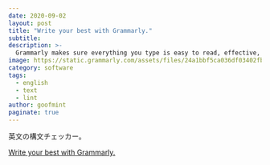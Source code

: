 ```yaml
---
date: 2020-09-02
layout: post
title: "Write your best with Grammarly."
subtitle: 
description: >-
  Grammarly makes sure everything you type is easy to read, effective, and mistake-free. Try it today:
image: https://static.grammarly.com/assets/files/24a1bbf5ca036df03402fbb571f640a2/open-graph-image-newfunnel.png
category: software
tags:
  - english
  - text
  - lint
author: goofmint
paginate: true
---
```

英文の構文チェッカー。

[Write your best with Grammarly.](https://www.grammarly.com/)
